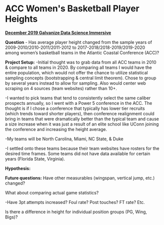 # ACC Women's Basketball Player Heights

[__December 2019 Galvanize Data Science Immersive__](https://www.galvanize.com/austin)

__Question__ - Has average player height changed from the sample years of 2009-2010/2010-2011/2011-2012 to 2017-2018/2018-2019/2019-2020 among women’s basketball teams in the Atlantic Coastal Conference (ACC)?

__Project Setup:__
-Initial thought was to grab data from all ACC teams in 2010 & compare to all teams in 2020.  By comparing all teams I would have the entire population, which would not offer the chance to utilize statistical sampling concepts (bootstrapping & central limit theorem).  Chose to group by several years instead to allow for sampling.  Also would center web scraping on 4 sources (team websites) rather than 10+.

-I wanted to pick teams that tend to consistently select the same caliber prospects annually, so I went with a Power 5 conference in the ACC.  The thought is if I chose a conference that typically has lower tier recruits (which trends toward shorter players), then conference realignment could bring in teams that were dramatically better than the typical team and cause a size increase when it was just a result of an elite school like UConn joining the conference and increasing the height average.  

-My teams will be North Carolina, Miami, NC State, & Duke

-I settled onto these teams because their team websites have rosters for the desired time frames.  Some teams did not have data available for certain years (Florida State, Virginia).

__Hypothesis:__


__Future questions:__
Have other measurables (wingspan, vertical jump, etc.) changed?

What about comparing actual game statistics?

-Have 3pt attempts increased?  Foul rate?  Post touches?  FT rate? Etc.

Is there a difference in height for individual position groups (PG, Wing, Bigs)?




